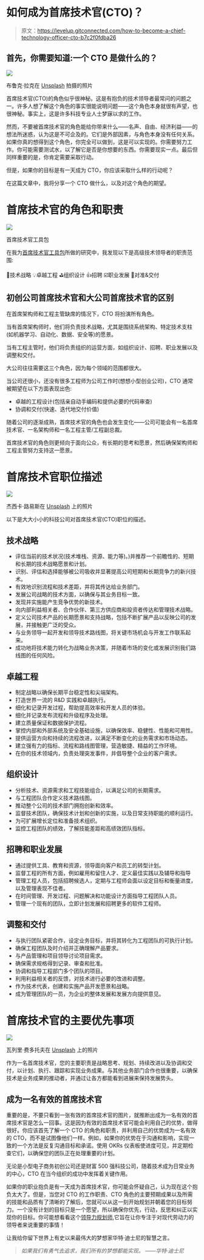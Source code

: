# 如何成为首席技术官(CTO)？

> 原文：<https://levelup.gitconnected.com/how-to-become-a-chief-technology-officer-cto-b7c2f0fdba26>

## 首先，你需要知道:一个 CTO 是做什么的？

![](img/3dd701ecd93caac6e3898cfae6fb9b35.png)

布鲁克·拉克在 [Unsplash](https://unsplash.com?utm_source=medium&utm_medium=referral) 拍摄的照片

首席技术官(CTO)的角色似乎很神秘。这是有抱负的技术领导者最常问的问题之一。许多人想了解这个角色的事实很能说明问题——这个角色本身就很有声望，也很神秘。事实上，这是许多科技专业人士梦寐以求的工作。

然而，不要被首席技术官的角色能给你带来什么——名声、自由、经济利益——的想法所迷惑，认为这是不可企及的。它们是外部因素，与角色本身没有任何关系。如果你真的想得到这个角色，你完全可以做到，这是可以实现的。你需要努力工作。你可能需要测试水，以了解它是否是你想要的东西。你需要现实一点。最后但同样重要的是，你肯定需要采取行动。

但是，如果你的目标是有一天成为 CTO，你应该采取什么样的行动呢？

在这篇文章中，我将分享一个 CTO 做什么，以及对这个角色的期望。

# 首席技术官的角色和职责

[![](img/4d9aa0e283731fc722f9cb44760be017.png)](https://gum.co/ctotoolkit)

首席技术官工具包

在我为[首席技术官工具包](https://gum.co/ctotoolkit)所做的研究中，我发现以下是高级技术领导者的职责范围:

📝技术战略
💡卓越工程
⛳️组织设计
👍招聘
☑️职业发展
🚀对准&交付

## 初创公司首席技术官和大公司首席技术官的区别

在首席架构师和工程主管缺席的情况下，CTO 将扮演所有角色。

当有首席架构师时，他们将负责技术战略，尤其是围绕系统架构、特定技术支柱(如机器学习、自动化、数据、安全等)的愿景。

当有工程主管时，他们将负责组织的运营方面，如组织设计、招聘、职业发展以及调整和交付。

大公司往往需要这三个角色，因为每个领域的范围都很大。

当公司还很小，还没有很多工程师为公司工作时(想想小型创业公司)，CTO 通常被期望在以下方面表现出色:

*   卓越的工程设计(包括亲自动手编码和提供必要的代码审查)
*   协调和交付(快速、迭代地交付价值)

随着公司的逐渐成熟，首席技术官的角色也会发生变化——公司可能会有一名首席技术官、一名架构师和一名工程主管/工程副总裁。

首席技术官的角色则更倾向于面向公众，有长期的思考和愿景，然后确保架构师和工程主管努力支持这一愿景。

# 首席技术官职位描述

![](img/09a364fe490ba9a90d478eb046c6a660.png)

杰西卡·路易斯在 [Unsplash](https://unsplash.com?utm_source=medium&utm_medium=referral) 上的照片

以下是大大小小的科技公司对首席技术官(CTO)职位的描述。

## 技术战略

*   评估当前的技术状况(技术堆栈、资源、能力等)。)并推荐一个前瞻性的、短期和长期的技术战略愿景和计划。
*   识别、评估和选择能够被公司吸收并显著提高公司短期和长期竞争力的新兴技术。
*   有效地识别流程和技术差距，并将其传达给业务部门。
*   发展公司战略的技术方面，以确保与其业务目标一致。
*   发现并实施能产生竞争优势的新技术。
*   向内部利益相关者、合作伙伴、第三方供应商和投资者传达和管理技术战略。
*   定义公司技术产品的长期愿景和支持战略，包括不断扩展产品以反映公司的发展，并接触更广泛的受众。
*   与业务领导一起开发和领导技术路线图，将关键市场机会与开发工作联系起来。
*   成功地将技术能力转化为战略业务决策，并随着市场的变化或发展识别我们路线图的任何风险。

## 卓越工程

*   制定战略以确保长期平台稳定性和尖端架构。
*   打造世界一流的 R&D 实践和卓越执行。
*   细化和记录开发过程，帮助提高效率和开发人员的体验。
*   细化并记录发布流程和升级程序及处理。
*   建立质量保证和数据保护流程。
*   掌控内部和外部系统及安全基础设施，以确保效率、稳健性、性能和可用性。
*   提供运营方向和持续的流程改进，以满足不断变化的业务需求和市场动态。
*   建立强有力的指标、流程和路线图管理，营造敏捷、精益的工作环境。
*   在你的技术领域内，负责处理突发事件，并倡导整个企业的客户需求。

## 组织设计

*   分析技术、资源需求和工程技能组合，以满足公司的长期需求。
*   与工程团队合作定义技术路线图。
*   推动整个公司的技术部门拥抱创新和效率。
*   监督技术团队，确保技术计划和创新的实施，以及日常支持职能的顺利运行。
*   为可扩展增长定位和准备技术组织。
*   监控工程团队的绩效，了解技能差距和高绩效团队指标。

## 招聘和职业发展

*   通过提供工具、教育和资源，领导面向客户和员工的转型计划。
*   监督工程的所有方面，例如雇用和留住人才、定义最佳实践以及辅导和指导
*   管理工程人员，包括招聘候选人，定期与工程师会面以设定目标和衡量进度，以及管理表现不佳者。
*   在时间管理、开发过程、问题解决和功能设计方面指导工程团队人员。
*   管理一个现有的团队，立即计划发展和招聘更多的软件工程师。

## 调整和交付

*   与执行团队紧密合作，设定业务目标，并将其转化为工程团队的可执行计划。
*   确保工程团队及时介绍并正确理解产品要求。
*   与产品管理和项目领导讨论项目需求。
*   确保需求规格得到记录、审查和批准。
*   协调和指导工程部门多个团队的项目。
*   利用利益相关者的反馈，对技术进行必要的改进和调整。
*   作为技术代表，创建和实施产品开发愿景和战略。
*   成为管理团队的一员，为企业的整体发展和发展方向提供意见。

# 首席技术官的主要优先事项

![](img/56a7b0f5634a207bd118cc32b4dc4be2.png)

瓦列里·费多托夫在 [Unsplash](https://unsplash.com?utm_source=medium&utm_medium=referral) 上的照片

作为一名首席技术官，您的主要职责是战略思考、规划、持续改进以及协调和交付，以计划、执行、跟踪和实现业务成果。与其他业务部门合作也很重要，以确保技术是业务成果的推动者，并通过让各方都能看到进展来保持发展势头。

## 成为一名有效的首席技术官

重要的是，不要只看到一张有效的首席技术官的图片，就推断出成为一名有效的首席技术官是怎么一回事。这是因为有效的首席技术官可能会利用自己的优势，做得很好。你应该首先了解一个 CTO 的角色和职责，并利用自己的优势成为一名有效的 CTO，而不是试图像他们一样。例如，如果你的优势在于沟通和影响，实现一致的一个方法是反复沟通目标和承诺。使用 OKRs 仪表板使进度可见，并定期检查它们，以确保您的团队正在处理重要的计划。

无论是小型电子商务初创公司还是财富 500 强科技公司，随着技术成为日常业务的中心，CTO 在当今组织的成功中发挥着关键作用。

如果你的职业抱负是有一天成为首席技术官，你可能会怀疑自己，认为现在这个抱负太大了。但是，当您对 CTO 的工作职责、CTO 角色的主要预期成果以及所需的技能和品质有了清晰的了解后，您就可以从这一刻开始规划并朝着您的目标努力。一个没有计划的目标只是一个愿望，所以确保你优先，行动，反思和纠正以实现你的目标。你可能想看看这个[领导力规划师](https://gum.co/leadershipplanner),它旨在让你专注于对现代劳动力的领导者来说重要的事情！

让我给你留下世界上有史以来最伟大的梦想家华特·迪士尼的智慧之言。

> *如果我们有勇气去追求，我们所有的梦想都能实现。
> ――华特·迪士尼*
